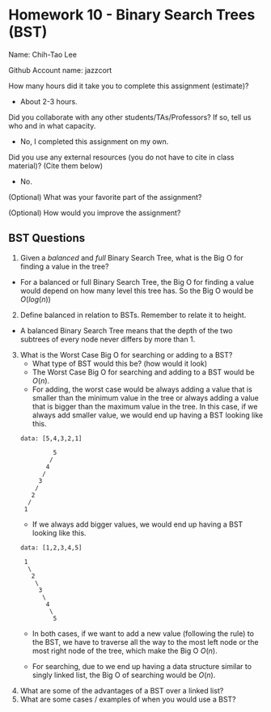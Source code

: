 # Homework 10 - Binary Search Trees (BST)

Name: Chih-Tao Lee

Github Account name: jazzcort

How many hours did it take you to complete this assignment (estimate)? 
- About 2-3 hours.

Did you collaborate with any other students/TAs/Professors? If so, tell us who and in what capacity.  
- No, I completed this assignment on my own.


Did you use any external resources (you do not have to cite in class material)? (Cite them below)  
- No.


(Optional) What was your favorite part of the assignment? 

(Optional) How would you improve the assignment? 

## BST Questions

1. Given a *balanced* and *full* Binary Search Tree, what is the Big O for finding a value in the tree?
- For a balanced or full Binary Search Tree, the Big O for finding a value would depend on how many level this tree has. So the Big O would be $O(log(n))$
2. Define balanced in relation to BSTs. Remember to relate it to height. 
- A balanced Binary Search Tree means that the depth of the two subtrees of every node never differs by more than 1.
3. What is the Worst Case Big O for searching or adding to a BST?
   * What type of BST would this be? (how would it look)
   - The Worst Case Big O for searching and adding to a BST would be $O(n)$.
   - For adding, the worst case would be always adding a value that is smaller than the minimum value in the tree or always adding a value that is bigger than the maximum value in the tree. In this case, if we always add smaller value, we would end up having a BST looking like this.
   ```test
   data: [5,4,3,2,1]

            5
           /
          4
         /
        3
       /
      2
     /
    1
   ```
   - If we always add bigger values, we would end up having a BST looking like this.
   ```test
   data: [1,2,3,4,5]

    1
     \
      2
       \
        3
         \
          4
           \
            5
   ```
   - In both cases, if we want to add a new value (following the rule) to the BST, we have to traverse all the way to the most left node or the most right node of the tree, which make the Big O $O(n)$.

   - For searching, due to we end up having a data structure similar to singly linked list, the Big O of searching would be $O(n)$.
4. What are some of the advantages of a BST over a linked list?
5. What are some cases / examples of when you would use a BST?

